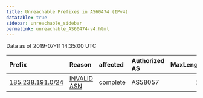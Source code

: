 ```yaml
---
title: Unreachable Prefixes in AS60474 (IPv4)
datatable: true
sidebar: unreachable_sidebar
permalink: unreachable_AS60474-v4.html
---
```


Data as of 2019-07-11 14:35:00 UTC


<div class="datatable-begin"></div>

| Prefix                                                     | Reason                                                                                                  | affected   | Authorized AS   |   MaxLength | Anchor                                         |   unreachable /24s |
|:-----------------------------------------------------------|:--------------------------------------------------------------------------------------------------------|:-----------|:----------------|------------:|:-----------------------------------------------|-------------------:|
| [185.238.191.0/24](https://stat.ripe.net/185.238.191.0/24) | [INVALID ASN](https://rpki-validator.ripe.net/announcement-preview?asn=AS60474&prefix=185.238.191.0/24) | complete   | AS58057         |          22 | [RIPE](unreachable_RIPE_NCC_RPKI_Root-v4.html) |                  1 |

<div class="datatable-end"></div>